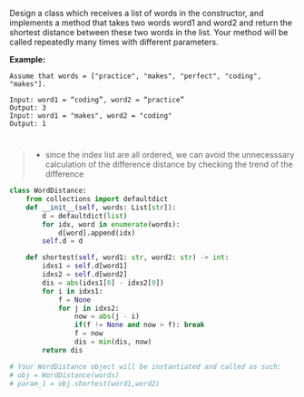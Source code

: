 Design a class which receives a list of words in the constructor, and implements a method that takes two words word1 and word2 and return the shortest distance between these two words in the list. Your method will be called repeatedly many times with different parameters. 

**Example:**
```
Assume that words = ["practice", "makes", "perfect", "coding", "makes"].

Input: word1 = “coding”, word2 = “practice”
Output: 3
Input: word1 = "makes", word2 = "coding"
Output: 1
```
# 
>* since the index list are all ordered, we can avoid the unnecesssary calculation of the difference distance by checking the trend of the difference
```python
class WordDistance:
    from collections import defaultdict
    def __init__(self, words: List[str]):
        d = defaultdict(list)
        for idx, word in enumerate(words):
            d[word].append(idx)
        self.d = d

    def shortest(self, word1: str, word2: str) -> int:
        idxs1 = self.d[word1]
        idxs2 = self.d[word2]
        dis = abs(idxs1[0] - idxs2[0])
        for i in idxs1:
            f = None
            for j in idxs2:
                now = abs(j - i)
                if(f != None and now > f): break
                f = now
                dis = min(dis, now)
        return dis

# Your WordDistance object will be instantiated and called as such:
# obj = WordDistance(words)
# param_1 = obj.shortest(word1,word2)
```